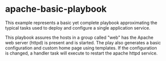 # apache-basic-playbook

This example represents a basic yet complete playbook approximating the typical tasks used to deploy and configure a single application service. 

This playbook assures the hosts in a group called "web" has the Apache web server (httpd) is present and is started. The play also generates a basic configuration and custom home page using templates. If the configuration is changed, a handler task will execute to restart the apache httpd service.
